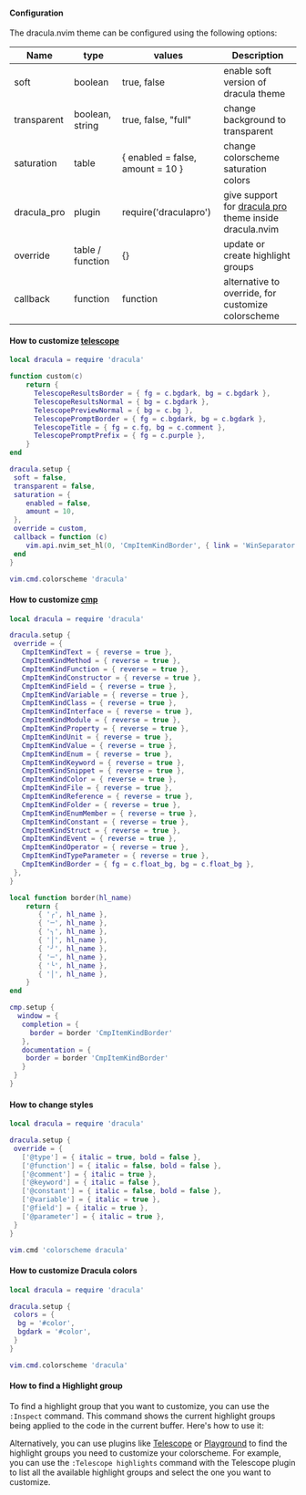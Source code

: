#### Configuration

The dracula.nvim theme can be configured using the following options:

| Name        | type             | values                           | Description                                                                            |
| ----------- | ---------------- | -------------------------------- | -------------------------------------------------------------------------------------- |
| soft        | boolean          | true, false                      | enable soft version of dracula theme                                                   |
| transparent | boolean, string  | true, false, "full"              | change background to transparent                                                       |
| saturation  | table            | { enabled = false, amount = 10 } | change colorscheme saturation colors                                                   |
| dracula_pro | plugin           | require('draculapro')            | give support for [dracula pro](https://draculatheme.com/pro) theme inside dracula.nvim |
| override    | table / function | {}                               | update or create highlight groups                                                      |
| callback    | function         | function                         | alternative to override, for customize colorscheme                                     |

#### How to customize [telescope](https://github.com/nvim-telescope/telescope.nvim)

```lua
local dracula = require 'dracula'

function custom(c)
    return {
      TelescopeResultsBorder = { fg = c.bgdark, bg = c.bgdark },
      TelescopeResultsNormal = { bg = c.bgdark },
      TelescopePreviewNormal = { bg = c.bg },
      TelescopePromptBorder = { fg = c.bgdark, bg = c.bgdark },
      TelescopeTitle = { fg = c.fg, bg = c.comment },
      TelescopePromptPrefix = { fg = c.purple },
    }
end

dracula.setup {
 soft = false,
 transparent = false,
 saturation = {
    enabled = false,
    amount = 10,
 },
 override = custom,
 callback = function (c)
    vim.api.nvim_set_hl(0, 'CmpItemKindBorder', { link = 'WinSeparator' })
 end
}

vim.cmd.colorscheme 'dracula'
```

#### How to customize [cmp](https://github.com/hrsh7th/nvim-cmp)

```lua
local dracula = require 'dracula'

dracula.setup {
 override = {
   CmpItemKindText = { reverse = true },
   CmpItemKindMethod = { reverse = true },
   CmpItemKindFunction = { reverse = true },
   CmpItemKindConstructor = { reverse = true },
   CmpItemKindField = { reverse = true },
   CmpItemKindVariable = { reverse = true },
   CmpItemKindClass = { reverse = true },
   CmpItemKindInterface = { reverse = true },
   CmpItemKindModule = { reverse = true },
   CmpItemKindProperty = { reverse = true },
   CmpItemKindUnit = { reverse = true },
   CmpItemKindValue = { reverse = true },
   CmpItemKindEnum = { reverse = true },
   CmpItemKindKeyword = { reverse = true },
   CmpItemKindSnippet = { reverse = true },
   CmpItemKindColor = { reverse = true },
   CmpItemKindFile = { reverse = true },
   CmpItemKindReference = { reverse = true },
   CmpItemKindFolder = { reverse = true },
   CmpItemKindEnumMember = { reverse = true },
   CmpItemKindConstant = { reverse = true },
   CmpItemKindStruct = { reverse = true },
   CmpItemKindEvent = { reverse = true },
   CmpItemKindOperator = { reverse = true },
   CmpItemKindTypeParameter = { reverse = true },
   CmpItemKindBorder = { fg = c.float_bg, bg = c.float_bg },
 },
}
```

```lua
local function border(hl_name)
    return {
       { '╭', hl_name },
       { '─', hl_name },
       { '╮', hl_name },
       { '│', hl_name },
       { '╯', hl_name },
       { '─', hl_name },
       { '╰', hl_name },
       { '│', hl_name },
    }
end

cmp.setup {
  window = {
   completion = {
     border = border 'CmpItemKindBorder'
   },
   documentation = {
    border = border 'CmpItemKindBorder'
   }
 }
}
```

#### How to change styles

```lua
local dracula = require 'dracula'

dracula.setup {
 override = {
   ['@type'] = { italic = true, bold = false },
   ['@function'] = { italic = false, bold = false },
   ['@comment'] = { italic = true },
   ['@keyword'] = { italic = false },
   ['@constant'] = { italic = false, bold = false },
   ['@variable'] = { italic = true },
   ['@field'] = { italic = true },
   ['@parameter'] = { italic = true },
 }
}

vim.cmd 'colorscheme dracula'
```

#### How to customize Dracula colors

```lua
local dracula = require 'dracula'

dracula.setup {
 colors = {
  bg = '#color',
  bgdark = '#color',
 }
}

vim.cmd.colorscheme 'dracula'
```

#### How to find a Highlight group

To find a highlight group that you want to customize, you can use the `:Inspect` command.
This command shows the current highlight
groups being applied to the code in the current buffer. Here's how to use it:

Alternatively, you can use plugins like [Telescope](https://github.com/nvim-telescope/telescope.nvim) or
[Playground](https://github.com/nvim-treesitter/playground) to find the highlight groups you need to customize your colorscheme.
For example, you can use the `:Telescope highlights` command with the Telescope
plugin to list all the available highlight
groups and select the one you want to customize.

